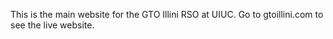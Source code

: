 This is the main website for the GTO Illini RSO at UIUC. Go to gtoillini.com to see the live website.
